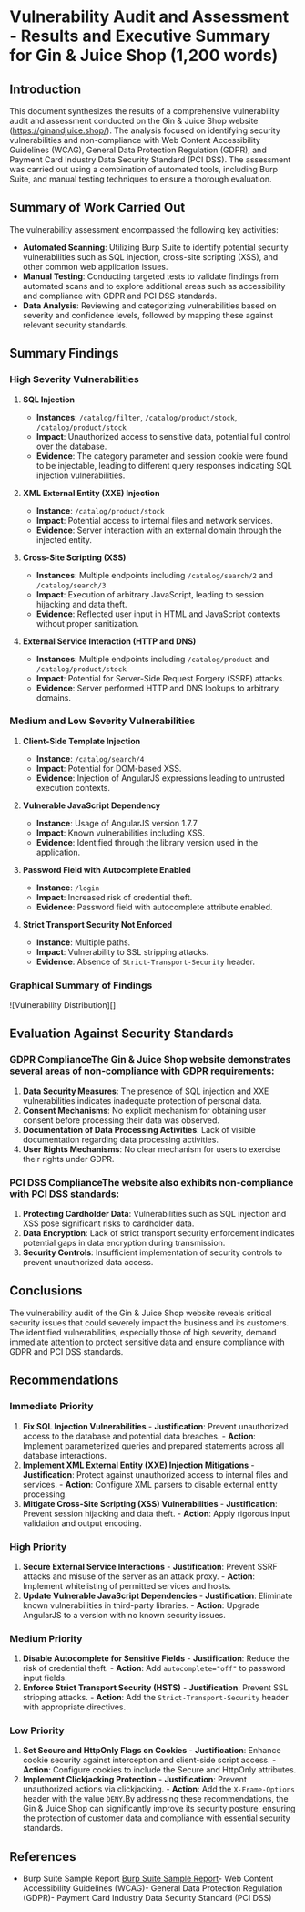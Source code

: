 # Vulnerability Audit and Assessment - Results and Executive Summary for Gin & Juice Shop (1,200 words)

## Introduction

This document synthesizes the results of a comprehensive vulnerability audit and assessment conducted on the Gin & Juice Shop website (https://ginandjuice.shop/). The analysis focused on identifying security vulnerabilities and non-compliance with Web Content Accessibility Guidelines (WCAG), General Data Protection Regulation (GDPR), and Payment Card Industry Data Security Standard (PCI DSS). The assessment was carried out using a combination of automated tools, including Burp Suite, and manual testing techniques to ensure a thorough evaluation.

## Summary of Work Carried Out

The vulnerability assessment encompassed the following key activities:

- **Automated Scanning**: Utilizing Burp Suite to identify potential security vulnerabilities such as SQL injection, cross-site scripting (XSS), and other common web application issues.
- **Manual Testing**: Conducting targeted tests to validate findings from automated scans and to explore additional areas such as accessibility and compliance with GDPR and PCI DSS standards.
- **Data Analysis**: Reviewing and categorizing vulnerabilities based on severity and confidence levels, followed by mapping these against relevant security standards.

## Summary Findings

### High Severity Vulnerabilities

1. **SQL Injection**
   - **Instances**: `/catalog/filter`, `/catalog/product/stock`, `/catalog/product/stock`
   - **Impact**: Unauthorized access to sensitive data, potential full control over the database.
   - **Evidence**: The category parameter and session cookie were found to be injectable, leading to different query responses indicating SQL injection vulnerabilities.

2. **XML External Entity (XXE) Injection**
   - **Instance**: `/catalog/product/stock`
   - **Impact**: Potential access to internal files and network services.
   - **Evidence**: Server interaction with an external domain through the injected entity.

3. **Cross-Site Scripting (XSS)**
   - **Instances**: Multiple endpoints including `/catalog/search/2` and `/catalog/search/3`
   - **Impact**: Execution of arbitrary JavaScript, leading to session hijacking and data theft.
   - **Evidence**: Reflected user input in HTML and JavaScript contexts without proper sanitization.

4. **External Service Interaction (HTTP and DNS)**
   - **Instances**: Multiple endpoints including `/catalog/product` and `/catalog/product/stock`
   - **Impact**: Potential for Server-Side Request Forgery (SSRF) attacks.
   - **Evidence**: Server performed HTTP and DNS lookups to arbitrary domains.

### Medium and Low Severity Vulnerabilities

1. **Client-Side Template Injection**
   - **Instance**: `/catalog/search/4`
   - **Impact**: Potential for DOM-based XSS.
   - **Evidence**: Injection of AngularJS expressions leading to untrusted execution contexts.

2. **Vulnerable JavaScript Dependency**
   - **Instance**: Usage of AngularJS version 1.7.7
   - **Impact**: Known vulnerabilities including XSS.
   - **Evidence**: Identified through the library version used in the application.

3. **Password Field with Autocomplete Enabled**
   - **Instance**: `/login`
   - **Impact**: Increased risk of credential theft.
   - **Evidence**: Password field with autocomplete attribute enabled.

4. **Strict Transport Security Not Enforced**
   - **Instance**: Multiple paths.
   - **Impact**: Vulnerability to SSL stripping attacks.
   - **Evidence**: Absence of `Strict-Transport-Security` header.

### Graphical Summary of Findings

![Vulnerability Distribution][]

## Evaluation Against Security Standards
### GDPR ComplianceThe Gin & Juice Shop website demonstrates several areas of non-compliance with GDPR requirements:
1. **Data Security Measures**: The presence of SQL injection and XXE vulnerabilities indicates inadequate protection of personal data.
2. **Consent Mechanisms**: No explicit mechanism for obtaining user consent before processing their data was observed.
3. **Documentation of Data Processing Activities**: Lack of visible documentation regarding data processing activities.
4. **User Rights Mechanisms**: No clear mechanism for users to exercise their rights under GDPR.
   
### PCI DSS ComplianceThe website also exhibits non-compliance with PCI DSS standards:
1. **Protecting Cardholder Data**: Vulnerabilities such as SQL injection and XSS pose significant risks to cardholder data.
2. **Data Encryption**: Lack of strict transport security enforcement indicates potential gaps in data encryption during transmission.
3. **Security Controls**: Insufficient implementation of security controls to prevent unauthorized data access.

## Conclusions
The vulnerability audit of the Gin & Juice Shop website reveals critical security issues that could severely impact the business and its customers. The identified vulnerabilities, especially those of high severity, demand immediate attention to protect sensitive data and ensure compliance with GDPR and PCI DSS standards.

## Recommendations
### Immediate Priority
1. **Fix SQL Injection Vulnerabilities**   - **Justification**: Prevent unauthorized access to the database and potential data breaches.   - **Action**: Implement parameterized queries and prepared statements across all database interactions.
2. **Implement XML External Entity (XXE) Injection Mitigations**   - **Justification**: Protect against unauthorized access to internal files and services.   - **Action**: Configure XML parsers to disable external entity processing.
3. **Mitigate Cross-Site Scripting (XSS) Vulnerabilities**   - **Justification**: Prevent session hijacking and data theft.   - **Action**: Apply rigorous input validation and output encoding.

### High Priority
1. **Secure External Service Interactions**   - **Justification**: Prevent SSRF attacks and misuse of the server as an attack proxy.   - **Action**: Implement whitelisting of permitted services and hosts.
2. **Update Vulnerable JavaScript Dependencies**   - **Justification**: Eliminate known vulnerabilities in third-party libraries.   - **Action**: Upgrade AngularJS to a version with no known security issues.

### Medium Priority
1. **Disable Autocomplete for Sensitive Fields**   - **Justification**: Reduce the risk of credential theft.   - **Action**: Add `autocomplete="off"` to password input fields.
2. **Enforce Strict Transport Security (HSTS)**   - **Justification**: Prevent SSL stripping attacks.   - **Action**: Add the `Strict-Transport-Security` header with appropriate directives.

### Low Priority
1. **Set Secure and HttpOnly Flags on Cookies**   - **Justification**: Enhance cookie security against interception and client-side script access.   - **Action**: Configure cookies to include the Secure and HttpOnly attributes.
2. **Implement Clickjacking Protection**   - **Justification**: Prevent unauthorized actions via clickjacking.   - **Action**: Add the `X-Frame-Options` header with the value `DENY`.By addressing these recommendations, the Gin & Juice Shop can significantly improve its security posture, ensuring the protection of customer data and compliance with essential security standards.

## References
- Burp Suite Sample Report [Burp Suite Sample Report](https://portswigger.net/burp/samplereport/burpscannersamplereport)- Web Content Accessibility Guidelines (WCAG)- General Data Protection Regulation (GDPR)- Payment Card Industry Data Security Standard (PCI DSS)
